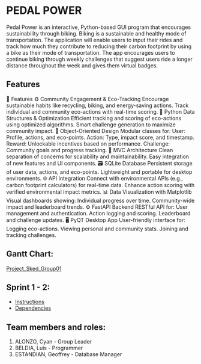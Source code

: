 # PEDAL POWER

Pedal Power is an interactive, Python-based GUI program that encourages sustainability through biking. Biking is a sustainable and healthy mode of transportation. The application will enable users to input their rides and track how much they contribute to reducing their carbon footprint by using a bike as their mode of transportation. The app encourages users to continue biking through weekly challenges that suggest users ride a longer distance throughout the week and gives them virtual badges.

## Features
🚀 Features
♻️ Community Engagement & Eco-Tracking
Encourage sustainable habits like recycling, biking, and energy-saving actions.
Track individual and community eco-actions with real-time scoring.
🧠 Python Data Structures & Optimization
Efficient tracking and scoring of eco-actions using optimized algorithms.
Smart challenge generation to maximize community impact.
🧱 Object-Oriented Design
Modular classes for:
User: Profile, actions, and eco-points.
Action: Type, impact score, and timestamp.
Reward: Unlockable incentives based on performance.
Challenge: Community goals and progress tracking.
🧩 MVC Architecture
Clean separation of concerns for scalability and maintainability.
Easy integration of new features and UI components.
🗃️ SQLite Database
Persistent storage of user data, actions, and eco-points.
Lightweight and portable for desktop environments.
🌐 API Integration
Connect with environmental APIs (e.g., carbon footprint calculators) for real-time data.
Enhance action scoring with verified environmental impact metrics.
📊 Data Visualization with Matplotlib
Visual dashboards showing:
Individual progress over time.
Community-wide impact and leaderboard trends.
⚙️ FastAPI Backend
RESTful API for:
User management and authentication.
Action logging and scoring.
Leaderboard and challenge updates.
🖥️ PyQT Desktop App
User-friendly interface for:
Logging eco-actions.
Viewing personal and community stats.
Joining and tracking challenges.

## Gantt Chart:
[Project_Sked_Group01](https://mymailmapuaedu-my.sharepoint.com/:x:/g/personal/cmaalonzo_mymail_mapua_edu_ph/EYb00BFohFNLunYTpnnjMlEBgQe3GJPqLP4N2inj1Oofnw)

## Sprint 1 - 2:
- [Instructions](https://github.com/Wixalot/CPE106L---Project-Pedal-Power/blob/43da937add11b87ddb4a5eccbc1691d5014635dc/Sprint%201/INSTRUCTIONS.txt)
- [Dependencies](https://github.com/Wixalot/CPE106L---Project-Pedal-Power/blob/2145980d9d510d3418298228a46dd3e0ddb7c5b8/Sprint%201%20-%20Sprint%202/Requirements.txt)

## Team members and roles:
1. ALONZO, Cyan - Group Leader
2. BELDIA, Luis - Programmer
3. ESTANDIAN, Geoffrey - Database Manager
